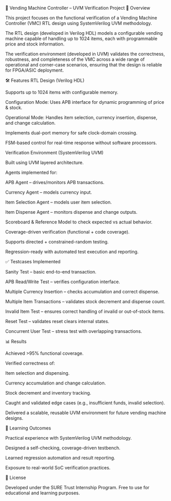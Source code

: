 🏪 Vending Machine Controller – UVM Verification Project
📌 Overview

This project focuses on the functional verification of a Vending Machine Controller (VMC) RTL design using SystemVerilog UVM methodology.

The RTL design (developed in Verilog HDL) models a configurable vending machine capable of handling up to 1024 items, each with programmable price and stock information.

The verification environment (developed in UVM) validates the correctness, robustness, and completeness of the VMC across a wide range of operational and corner-case scenarios, ensuring that the design is reliable for FPGA/ASIC deployment.

🛠️ Features
RTL Design (Verilog HDL)

Supports up to 1024 items with configurable memory.

Configuration Mode: Uses APB interface for dynamic programming of price & stock.

Operational Mode: Handles item selection, currency insertion, dispense, and change calculation.

Implements dual-port memory for safe clock-domain crossing.

FSM-based control for real-time response without software processors.

Verification Environment (SystemVerilog UVM)

Built using UVM layered architecture.

Agents implemented for:

APB Agent – drives/monitors APB transactions.

Currency Agent – models currency input.

Item Selection Agent – models user item selection.

Item Dispense Agent – monitors dispense and change outputs.

Scoreboard & Reference Model to check expected vs actual behavior.

Coverage-driven verification (functional + code coverage).

Supports directed + constrained-random testing.

Regression-ready with automated test execution and reporting.

✅ Testcases Implemented

Sanity Test – basic end-to-end transaction.

APB Read/Write Test – verifies configuration interface.

Multiple Currency Insertion – checks accumulation and correct dispense.

Multiple Item Transactions – validates stock decrement and dispense count.

Invalid Item Test – ensures correct handling of invalid or out-of-stock items.

Reset Test – validates reset clears internal states.

Concurrent User Test – stress test with overlapping transactions.

📊 Results

Achieved >95% functional coverage.

Verified correctness of:

Item selection and dispensing.

Currency accumulation and change calculation.

Stock decrement and inventory tracking.

Caught and validated edge cases (e.g., insufficient funds, invalid selection).

Delivered a scalable, reusable UVM environment for future vending machine designs.


🎯 Learning Outcomes

Practical experience with SystemVerilog UVM methodology.

Designed a self-checking, coverage-driven testbench.

Learned regression automation and result reporting.

Exposure to real-world SoC verification practices.

📜 License

Developed under the SURE Trust Internship Program.
Free to use for educational and learning purposes.
